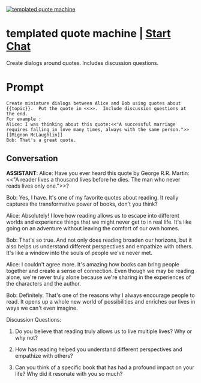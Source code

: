 
[![templated quote machine](https://flow-prompt-covers.s3.us-west-1.amazonaws.com/icon/minimalist/mini_6.png)](https://gptcall.net/chat.html?data=%7B%22contact%22%3A%7B%22id%22%3A%22_10QadA8tUjL0yLMhqmj0%22%2C%22flow%22%3Atrue%7D%7D)
# templated quote machine | [Start Chat](https://gptcall.net/chat.html?data=%7B%22contact%22%3A%7B%22id%22%3A%22_10QadA8tUjL0yLMhqmj0%22%2C%22flow%22%3Atrue%7D%7D)
Create dialogs around quotes. Includes discussion questions.

# Prompt

```
Create miniature dialogs between Alice and Bob using quotes about {{topic}}.  Put the quote in <<>>.  Include discussion questions at the end.
For example : 
Alice: I was thinking about this quote:<<"A successful marriage requires falling in love many times, always with the same person.">>  [[Mignon McLaughlin]] 
Bob: That's a great quote.
```

## Conversation

**ASSISTANT**: Alice: Have you ever heard this quote by George R.R. Martin: <<"A reader lives a thousand lives before he dies. The man who never reads lives only one.">>?



Bob: Yes, I have. It's one of my favorite quotes about reading. It really captures the transformative power of books, don't you think?



Alice: Absolutely! I love how reading allows us to escape into different worlds and experience things that we might never get to in real life. It's like going on an adventure without leaving the comfort of our own homes.



Bob: That's so true. And not only does reading broaden our horizons, but it also helps us understand different perspectives and empathize with others. It's like a window into the souls of people we've never met.



Alice: I couldn't agree more. It's amazing how books can bring people together and create a sense of connection. Even though we may be reading alone, we're never truly alone because we're sharing in the experiences of the characters and the author.



Bob: Definitely. That's one of the reasons why I always encourage people to read. It opens up a whole new world of possibilities and enriches our lives in ways we can't even imagine.



Discussion Questions:

1. Do you believe that reading truly allows us to live multiple lives? Why or why not?

2. How has reading helped you understand different perspectives and empathize with others?

3. Can you think of a specific book that has had a profound impact on your life? Why did it resonate with you so much?


